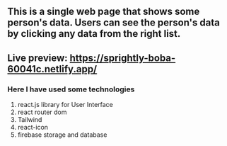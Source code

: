 ## This is a single web page that shows some person's data. Users can see the person's data by clicking any data from the right list.

## Live preview: https://sprightly-boba-60041c.netlify.app/

### Here I have used some technologies
1. react.js library for User Interface
2. react router dom
3. Tailwind
4. react-icon
5. firebase storage and database
